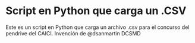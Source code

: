 # Script en Python que carga un .CSV
Este es un script en Python que carga un archivo .csv para el concurso del pendrive del CAICI. Invención de @dsanmartin
DCSMD
